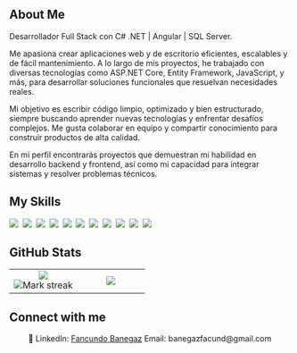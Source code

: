 ## About Me

Desarrollador Full Stack con C# .NET | Angular | SQL Server.

Me apasiona crear aplicaciones web y de escritorio eficientes, escalables y de fácil mantenimiento. A lo largo de mis proyectos, he trabajado con diversas tecnologías como ASP.NET Core, Entity Framework, JavaScript, y más, para desarrollar soluciones funcionales que resuelvan necesidades reales.

Mi objetivo es escribir código limpio, optimizado y bien estructurado, siempre buscando aprender nuevas tecnologías y enfrentar desafíos complejos. Me gusta colaborar en equipo y compartir conocimiento para construir productos de alta calidad.

En mi perfil encontrarás proyectos que demuestran mi habilidad en desarrollo backend y frontend, así como mi capacidad para integrar sistemas y resolver problemas técnicos.

## My Skills

<img src="https://img.shields.io/badge/HTML-%23E34F26.svg?logo=html5&logoColor=white"> 
<img src="https://img.shields.io/badge/CSS-1572B6?logo=css3&logoColor=fff"> 
<img src="https://img.shields.io/badge/JavaScript-F7DF1E?logo=javascript&logoColor=000"> 
<img src="https://img.shields.io/badge/jQuery-0769AD?logo=jquery&logoColor=fff"> 
<img src="https://img.shields.io/badge/Bootstrap-7952B3?logo=bootstrap&logoColor=fff"> 
<img src="https://img.shields.io/badge/GitHub-%23121011.svg?logo=github&logoColor=white"> 
<img src="https://img.shields.io/badge/Angular-%23DD0031.svg?logo=angular&logoColor=white"> 
<img src="https://img.shields.io/badge/TypeScript-3178C6?logo=typescript&logoColor=fff"> 
<img src="https://img.shields.io/badge/.NET-512BD4?logo=dotnet&logoColor=fff"> 
<img src="https://img.shields.io/badge/MySQL-4479A1?logo=mysql&logoColor=fff"> 
<img src="https://img.shields.io/badge/SQLite-%2307405e.svg?logo=sqlite&logoColor=white"> 

## GitHub Stats

<table><tbody><tr border="none"><td width="50%" align="center">
<img align="center" src="https://readme-stats-fork-mauve.vercel.app/api/?username=Facundo-Banegaz&theme=dark&show_icons=true&count_private=true"><br>
<img alt="Mark streak" src="https://github-readme-streak-stats-five-roan.vercel.app?user=Facundo-Banegaz&theme=dark"></td><td width="50%" align="center">
<img align="center" src="https://readme-stats-fork-mauve.vercel.app/api/top-langs/?username=Facundo-Banegaz&theme=dark&hide_border=false&no-bg=true&no-frame=true&langs_count=6"></td></tr></tbody></table>

## Connect with me

<p align="center">🔗 LinkedIn: <a href="https://www.linkedin.com/in/facundo-banegaz-960982200/" target="_blank">Fancundo Banegaz</a> Email: banegazfacund@gmail.com</p>
